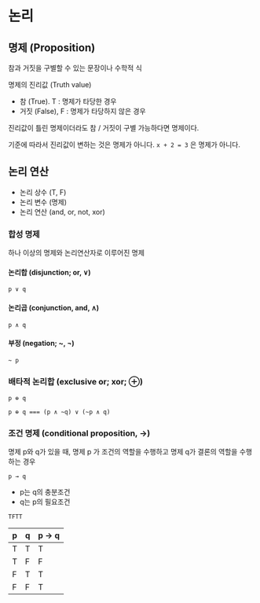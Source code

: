 # 논리

## 명제 (Proposition)

참과 거짓을 구별할 수 있는 문장이나 수학적 식

명제의 진리값 (Truth value)
* 참 (True). T : 명제가 타당한 경우
* 거짓 (False), F : 명제가 타당하지 않은 경우

진리값이 틀린 명제이더라도 참 / 거짓이 구별 가능하다면 명제이다.

기준에 따라서 진리값이 변하는 것은 명제가 아니다. `x + 2 = 3` 은 명제가 아니다.

## 논리 연산

* 논리 상수 (T, F)
* 논리 변수 (명제)
* 논리 연산 (and, or, not, xor)

### 합성 명제

하나 이상의 명제와 논리연산자로 이루어진 명제

#### 논리합 (disjunction; or, ∨)

`p ∨ q`

#### 논리곱 (conjunction, and, ∧)

`p ∧ q`

#### 부정 (negation; ~, ¬)

`~ p`

### 배타적 논리합 (exclusive or; xor; ⊕)

`p ⊕ q`

`p ⊕ q === (p ∧ ~q) ∨ (~p ∧ q)`

### 조건 명제 (conditional proposition, →)

명제 p와 q가 있을 때, 명제 p 가 조건의 역할을 수행하고 명제 q가 결론의 역할을 수행하는 경우

`p → q`

* p는 q의 충분조건
* q는 p의 필요조건

`TFTT`

| p   | q   | p → q |
|-----|-----|-------|
| T   | T   | T     |
| T   | F   | F     |
| F   | T   | T     |
| F   | F   | T     |
